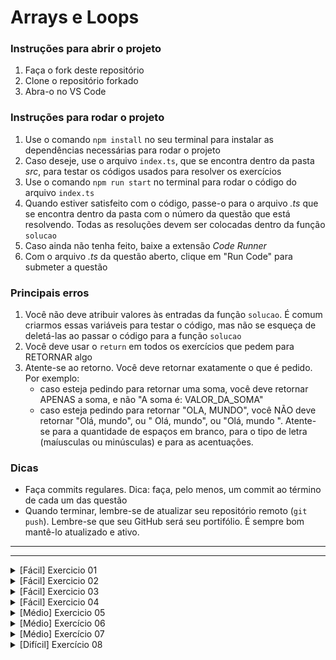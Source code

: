 # Arrays e Loops

### Instruções para abrir o projeto

1. Faça o fork deste repositório
2. Clone o repositório forkado
3. Abra-o no VS Code

### Instruções para rodar o projeto

1. Use o comando `npm install` no seu terminal para instalar as dependências necessárias para rodar o projeto
2. Caso deseje, use o arquivo `index.ts`, que se encontra dentro da pasta _src_, para testar os códigos usados para resolver os exercícios
3. Use o comando `npm run start` no terminal para rodar o código do arquivo `index.ts`
4. Quando estiver satisfeito com o código, passe-o para o arquivo _.ts_ que se encontra dentro da pasta com o número da questão que está resolvendo. Todas as resoluções devem ser colocadas dentro da função `solucao`
5. Caso ainda não tenha feito, baixe a extensão _Code Runner_
6. Com o arquivo _.ts_ da questão aberto, clique em "Run Code" para submeter a questão

### Principais erros

1. Você não deve atribuir valores às entradas da função `solucao`. É comum criarmos essas variáveis para testar o código, mas não se esqueça de deletá-las ao passar o código para a função `solucao`
2. Você deve usar o `return` em todos os exercícios que pedem para RETORNAR algo
3. Atente-se ao retorno. Você deve retornar exatamente o que é pedido. Por exemplo:
   - caso esteja pedindo para retornar uma soma, você deve retornar APENAS a soma, e não "A soma é: VALOR_DA_SOMA"
   - caso esteja pedindo para retornar "OLA, MUNDO", você NÃO deve retornar "Olá, mundo", ou " Olá, mundo", ou "Olá, mundo ". Atente-se para a quantidade de espaços em branco, para o tipo de letra (maíusculas ou minúsculas) e para as acentuações.

### Dicas

- Faça commits regulares. Dica: faça, pelo menos, um commit ao término de cada um das questão
- Quando terminar, lembre-se de atualizar seu repositório remoto (`git push`). Lembre-se que seu GitHub será seu portifólio. É sempre bom mantê-lo atualizado e ativo.

---

---

<details>
<summary>[Fácil] Exercicio 01</summary>

# Pódio

## Problema

Você, como desenvolvedor de software do UFC (entidade que organiza torneios de artes maciais mistas), está implementando a funcionalidade do site que será responsável por mostrar ao usuário os três lutadores mais bem rankeados do mundo, ou seja, os três melhores lutadores do mundo.

## Entrada

A entrada será uma variável chamada `rank`, um array de strings que contém os nomes dos lutadores. Esse array está ordenado do melhor ao pior lutador.

## Saída

Seu programa deve **RETORNAR** os três melhores lutadores no seguinte formato

```
"MELHOR_LUTADOR, SEGUNDO_MELHOR, TERCEIRO_MELHOR"
```

ou seja, os nomes devem estar **SEPARADOS POR VÍGULA E UM ESPAÇO EM BRANCO (APENAS UM ESPAÇO) DEPOIS DA VÍRGULA**.

**OBS: Cuidado com a quantidade de espaços em branco entre os nomes, no começo e no final da string**

**DICA: faça a questão por passos. Primeiro, tente pegar o nome do melhor lutador, depois do segundo, depois do terceiro, e só então tente fazer o que é pedido.**

## Exemplos

### Entrada 1

`rank = ["Ana", "Beatriz", "Camila", "Jorgiane", "Maria", "Carla"]`

### Saída 1

"Ana, Beatriz, Camila"

### Explicação 1

Essas são as três melhores lutadoras do mundo, segundo o rank adotado.

</details>

<details>
<summary>[Fácil] Exercicio 02</summary>

# Pior lutador

## Problema

Em outra parte do programa, você, como desenvolvedor de software do UFC (entidade que organiza torneios de artes maciais mistas), deve implementandar a funcionalidade do site que mostrará o pior lutador do mundo segundo o ranking.

## Entrada

A entrada será uma variável chamada `rank`, um array de strings que contém os nomes dos lutadores. Esse array está ordenado do melhor ao pior lutador.

## Saída

Seu programa deve **RETORNAR** o nome do pior lutador.

## Exemplos

### Entrada 1

`rank = ["Ana", "Beatriz", "Camila", "Jorgiane", "Maria", "Carla"]`

### Saída 1

"Carla"

### Explicação 1

A Carla é a última colocada do ranking.

</details>

<details>
<summary>[Fácil] Exercicio 03</summary>

# Número de promotores

## Problema

O NPS (Net Promoter Score) é um índice que mede a satisfação dos clientes com um determinado produto ou serviço. Ele é calculado com base nas respostas a uma única pergunta: Qual é a probabilidade de que você recomendar a nossa empresa / produto / serviço a um amigo ou colega? A pontuação para esta resposta é um número entre 0 a 10.

Aqueles que respondem com uma pontuação de 9 ou 10 são chamados de Promotores, e são considerados propensos a fazer mais referências positivas para outros potenciais clientes.

Aqueles que respondem com uma pontuação de 0 a 6 são rotulados Detratores, e acredita-se ser menos propensos a apresentar comportamentos de criação de valor.

Respostas de 7 ou 8 são rotuladas Passivas ou Neutras e seu comportamento cai no meio de promotores e detratores.

Seu objetivo é fazer um programa que calcule a quantidade de clientes promotores, a partir de um array de números, em que cada item é resposta dada por um cliente para a pergunta citada acima.

## Entrada

A entrada será sempre um array de números chamado `notas` em que cada item é a resposta dada por um cliente à pergunta "Qual é a probabilidade de que você recomendar a nossa empresa / produto / serviço a um amigo ou colega"?

## Saída

Seu programa deve **RETORNAR** a quantidade de clientes que são PROMOTORES.

## Exemplos

### Entrada 1

`notas = [9, 5, 6, 2, 0, 1]`

### Saída 1

1

### Explicação 1

Apenas a pessoa que deu nota 9 é promotora.

</details>

<details>
<summary>[Fácil] Exercicio 04</summary>

# Robô separador de frutas

## Problema

Um robô precisa coletar frutas de uma esteira e colocar numa caixa. Ele usa um sistema de câmeras para identificar quais frutas estão passando.

Você foi contratado pela empresa para realizar a programação deste robô e criar um sistema que mostre aos operadores a quantidade de frutas que o robô coletou. A esteira de frutas é representada por um array em que cada posição armazena uma fruta diferente que passou pela esteira. O robô recebe como parâmetro qual fruta ele deve coletar.

## Entrada

Sua entrada será composta de duas variáveis:

- `frutaColetada`: variável do tipo string que armazena a fruta a ser coletada pelo robô
- `esteira`: array de strings em que cada posição armazena uma fruta que passou pela esteira

## Saída

Você deve **RETORNAR** a quantidade de frutas que o robô coletou.

## Exemplos

### Entrada 1

`frutaColetada = "BANANA"`

`esteira = ["UVA", "ACEROLA", "MANGA", "PERA", "CAJU", "CAJU", "BANANA", "UVA", "LARANJA", "MARACUJA", "MELANCIA"]`

### Saída 1

1

### Explicação 1

A fruta que o robô deveria coletar é a banana. Somente uma banana passou pela esteira.

</details>

<details>
<summary>[Médio] Exercicio 05</summary>

# Sinuca brasileira

## Problema

Sinuca é um esporte de mesa, taco e bolas praticado no Brasil. Popularmente, joga-se com bolas menores e coloridas numeradas de 1 a 15 e o chamado bolão, uma bola branca e maior que as demais.

O jogador deve acertar o bolão com o taco para que ele colida com as demais bolas de forma que elas caiam em um dos 6 buracos localizados nos cantos da mesa, denominados caçapas. Quando isso acontece, diz-se que a bola foi encaçapada, ou seja, caiu na caçapa.

Em uma, das várias maneiras de se jogar, soma-se os números correspondentes às bolas encaçapadas por cada um dos dois competidores. Nessa modalidade, ganha quem tiver a maior soma ao final do jogo.

Sabendo que a soma total das bolinhas na mesa é 120, você deve criar um programa que receba um array de números em que cada item representa o número de uma bola encaçapada pelo jogador A e retorne se o jogador A ganhou, se o jogador B ganhou ou se houve empate.

## Entrada

A entrada será sempre um array de números, denominado `jogadorA`, em que cada item é o número de uma bolinha encaçapada pelo jogador A.

## Saída

Você deverá **RETORNAR** na tela:

- `JOGADOR A GANHOU`: se o jogador A tiver ganhado;
- `JOGADOR B GANHOU`: se o jogador B tiver ganhado;
- `EMPATE`: se tiver ocorrido empate.

## Exemplos

### Entrada 1

`jogadorA = [1, 4, 5, 8, 15, 14]`

### Saída 1

"JOGADOR B GANHOU"

### Explicação 1

Somando-se o número das bolinhas encaçapadas pelo jogador A temos um total de 47. Isso significa que somando-se as bolinhas encaçapadas pelo jogador B teremos um total de 73.

</details>

<details>
<summary>[Médio] Exercício 06</summary>

# Fluxo de um elevador

## Problema

Um engenheiro teve uma ideia para estudar o perfil do público majoritário (que é a maioria) de um determinado shopping. Ele observou que o shopping era dividido em dois departamentos:

- Departamento de jogos;
- Departamento de esportes.

As lojas do primeiro departamento ficavam no primeiro andar; as do segundo departamento, no segundo andar. Para estimar qual departamento é mais visitado, ele decidiu analisar a quantidade de vezes que os botões do elevador eram apertados. Esse elevador possuia 3 botões:

- A1: que vai para o primeiro andar (andar 1);
- A2: que vai para o segundo andar (andar 2);
- E: que vai para o estacionamento.

Você deve implementar a lógica que, a partir de um array que salva os botões apertados, diga se o público daquele shopping é majoritariamente composto por atletas, por pessoas que gostam de vídeo game ou é um público diversificado.

## Entrada

A entrada do problema será sempre composta por um array do tipo string (texto), denominado `botoesApertados`, em que cada posição diz qual botão foi apertado, sendo:

- "A1" que foi apertado o botão que vai para o primeiro andar
- "A2" que foi apertado o botão que vai para o segundo andar
- "E" que foi apertado o botão que vai para o estacionamento

## Saída

Você deve **RETORNAR**:

- `NERD`: caso tenha sido apertado mais vezes o botão de ir para o primeiro andar (andar de jogos);
- `ATLETA`: caso tenha sido apertado mais vezes o botão de ir para o segundo andar (andar de esportes);
- `DIVERSIFICADO`: caso ambos os botões tenham sidos apertados na mesma quantidade.

## Exemplo

### Entrada 1

`botoesApertados = ["A1", "A2", "E", "A1", "A2", "A2", "A1", "A1"]`

### Saída 1

"NERD"

### Explicação 1

O botão que vai para o primeiro andar (A1), o andar de jogos, foi apertado 4 vezes. O botão que vai para o segundo andar (A2), o andar de esportes, foi apertado 3 vezes. Portanto, o público é considerado como NERD.

</details>

<details>
<summary>[Médio] Exercício 07</summary>

# Contador de vogais

## Problema

Você está desenvolvendo a funcionalidade de um programa responsável por detectar um possível erro na escrita de uma palavra. Para isso, sabe-se que TODA palavra da língua portuguesa precisa de pelo menos uma vogal.

## Entrada

A entrada do problema será sempre composta uma string chamada `palavra`. Essa variável corresponde à palavra a ser analisada pela sua funcionalidade.

## Saída

Você deve **RETORNAR**:

- `true`: caso a palavra tenha pelo menos uma vogal
- `false`: caso a palavra não tenha nenhuma vogal (possível erro)

**OBS: as palavras analisadas passam por uma funcionalidade que transforma todas as suas letras em minúsculas. Ou seja, você não precisa se preocupar em verificar vogais maiúsculas.**

## Exemplo

### Entrada 1

`palavra = "jkknmmnlpppwew"`

### Saída 1

true

### Explicação 1

A palavra analisada contém uma vogal (letra "e").

</details>

<details>

<summary>[Difícil] Exercício 08</summary>

# Cálculo de NPS

## Problema

O NPS (Net Promoter Score) é um índice que mede a satisfação dos clientes com um determinado produto ou serviço. Ele é calculado com base nas respostas a uma única pergunta: Qual é a probabilidade de que você recomendar a nossa empresa / produto / serviço a um amigo ou colega? A pontuação para esta resposta é um número entre 0 a 10.

Aqueles que respondem com uma pontuação de 9 ou 10 são chamados de Promotores, e são considerados propensos a fazer mais referências positivas para outros potenciais clientes.

Aqueles que respondem com uma pontuação de 0 a 6 são rotulados Detratores, e acredita-se ser menos propensos a apresentar comportamentos de criação de valor.

Respostas de 7 ou 8 são rotuladas Passivas ou Neutras e seu comportamento cai no meio de promotores e detratores.

O Net Promoter Score (NPS) é calculado subtraindo a porcentagem de clientes Detratores da porcentagem de clientes Promotores. Clientes Passivos ou Neutros contam para o número total de entrevistados, mas não afetam diretamente o resultado líquido global.

Cálculo do NPS:

$NPS = \frac{promotores - detratores}{total} * 100$

Seu papel é fazer um programa que calcule o NPS a partir de um array de números em que cada item é a resposta dada por um cliente para a pergunta citada acima.

## Entrada

A entrada será sempre um array de números chamado `notas`, em que cada item é a resposta dada por um cliente para a pergunta "Qual é a probabilidade de que você recomendar a nossa empresa / produto / serviço a um amigo ou colega?".

## Saída

Você deve **RETORNAR** o NPS calculado para esse conjunto de dados específico.

## Exemplo

### Entrada 1

`notas = [9, 5, 6, 2, 0]`

### Saída 1

-60

### Explicação 1

Como há apenas 1 pessoa promotora, 4 pessoas detratoras, de um total de 5, o NPS = (1 - 4) / 5 que dá o equivalente a -60%.

</details>
